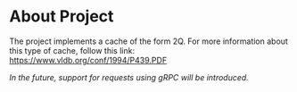 # About Project
The project implements a cache of the form 2Q. For more information 
about this type of cache, follow this link: https://www.vldb.org/conf/1994/P439.PDF

*In the future, support for requests using gRPC will be introduced.*